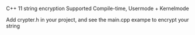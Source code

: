 C++ 11 string encryption Supported Compile-time, Usermode + Kernelmode

Add crypter.h in your project, and see the main.cpp exampe to encrypt your string
